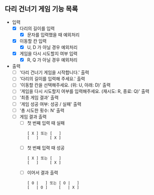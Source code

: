 ## 다리 건너기 게임 기능 목록

- 입력
    - [X] 다리의 길이를 입력
        - [X] 문자를 입력했을 때 예외처리
    - [X] 이동할 칸 입력
        - [X] U, D 가 아닐 경우 예외처리
    - [X] 게임을 다시 시도할지 여부 입력
        - [X] R, Q 가 아닐 경우 예외처리

- 출력
    - [ ] '다리 건너기 게임을 시작합니다.' 출력
    - [ ] '다리의 길이를 입력해 주세요.' 출력
    - [ ] '이동할 칸을 선택해주세요. (위: U, 아래: D)' 출력
    - [ ] '게임을 다시 시도할지 여부를 입력해주세요. (재시도: R, 종료: Q)' 출력
    - [ ] '최종 게임 결과' 출력
    - [ ] '게임 성공 여부: 성공 / 실패' 출력
    - [ ] '총 시도한 횟수: N' 출력
    - [ ] 게임 결과 출력
        - [ ] 첫 번째 입력 때 실패
          ```
          [ X ] 또는 [   ] 
          [   ]     [ X ]
          ```
        - [ ] 첫 번째 입력 때 성공
          ```
          [ X ] 또는 [   ] 
          [   ]     [ X ]
          ```
        - [ ] 이어서 결과 출력
          ```
          [ O |   ] 또는 [ O |   ] 
          [   | O ]     [   | X ]
          ```
